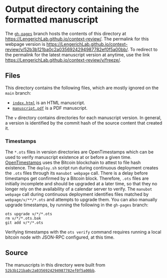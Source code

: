 # Output directory containing the formatted manuscript

The [`gh-pages`](https://github.com/LengerichLab/context-review/tree/gh-pages) branch hosts the contents of this directory at <https://LengerichLab.github.io/context-review/>.
The permalink for this webpage version is <https://LengerichLab.github.io/context-review/v/52b3b121ba0c2a0356924294987782ef0f5a00bb/>.
To redirect to the permalink for the latest manuscript version at anytime, use the link <https://LengerichLab.github.io/context-review/v/freeze/>.

## Files

This directory contains the following files, which are mostly ignored on the `main` branch:

+ [`index.html`](index.html) is an HTML manuscript.
+ [`manuscript.pdf`](manuscript.pdf) is a PDF manuscript.

The `v` directory contains directories for each manuscript version.
In general, a version is identified by the commit hash of the source content that created it.

### Timestamps

The `*.ots` files in version directories are OpenTimestamps which can be used to verify manuscript existence at or before a given time.
[OpenTimestamps](https://opentimestamps.org/) uses the Bitcoin blockchain to attest to file hash existence.
The `deploy.sh` script run during continuous deployment creates the `.ots` files through its `manubot webpage` call.
There is a delay before timestamps get confirmed by a Bitcoin block.
Therefore, `.ots` files are initially incomplete and should be upgraded at a later time, so that they no longer rely on the availability of a calendar server to verify.
The `manubot webpage` call during continuous deployment identifies files matched by `webpage/v/**/*.ots` and attempts to upgrade them.
You can also manually upgrade timestamps, by running the following in the `gh-pages` branch:

```shell
ots upgrade v/*/*.ots
rm v/*/*.ots.bak
git add v/*/*.ots
```

Verifying timestamps with the `ots verify` command requires running a local bitcoin node with JSON-RPC configured, at this time.

## Source

The manuscripts in this directory were built from
[`52b3b121ba0c2a0356924294987782ef0f5a00bb`](https://github.com/LengerichLab/context-review/commit/52b3b121ba0c2a0356924294987782ef0f5a00bb).
